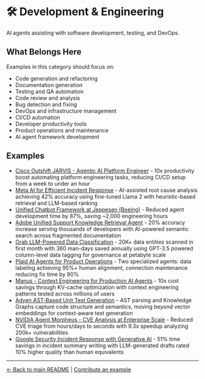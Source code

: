 # 🛠️ Development & Engineering

AI agents assisting with software development, testing, and DevOps.

## What Belongs Here

Examples in this category should focus on:
- Code generation and refactoring
- Documentation generation
- Testing and QA automation
- Code review and analysis
- Bug detection and fixing
- DevOps and infrastructure management
- CI/CD automation
- Developer productivity tools
- Product operations and maintenance
- AI agent framework development

## Examples

- [Cisco Outshift JARVIS - Agentic AI Platform Engineer](cisco-outshift-jarvis-platform-engineer.md) - 10x productivity boost automating platform engineering tasks, reducing CI/CD setup from a week to under an hour
- [Meta AI for Efficient Incident Response](meta-ai-incident-response.md) - AI-assisted root cause analysis achieving 42% accuracy using fine-tuned Llama 2 with heuristic-based retrieval and LLM-based ranking
- [Unified Chatbot Framework at Jeppesen (Boeing)](jeppesen-unified-chatbot-framework.md) - Reduced agent development time by 87%, saving ~2,000 engineering hours
- [Adobe Unified Support Knowledge Retrieval Agent](adobe-unified-support-retrieval-agent.md) - 20% accuracy increase serving thousands of developers with AI-powered semantic search across fragmented documentation
- [Grab LLM-Powered Data Classification](grab-data-classification.md) - 20K+ data entities scanned in first month with 360 man-days saved annually using GPT-3.5 powered column-level data tagging for governance at petabyte scale
- [Plaid AI Agents for Product Operations](plaid-ai-agents-product-ops.md) - Two specialized agents: data labeling achieving 95%+ human alignment, connection maintenance reducing fix time by 90%
- [Manus - Context Engineering for Production AI Agents](manus-context-engineering-agent.md) - 10x cost savings through KV-cache optimization with context engineering patterns tested across millions of users
- [Adyen AST-Based Unit Test Generation](adyen-ast-unit-test-generation.md) - AST parsing and Knowledge Graphs capture code structure and semantics, moving beyond vector embeddings for context-aware test generation
- [NVIDIA Agent Morpheus - CVE Analysis at Enterprise Scale](nvidia-agent-morpheus-cve-analysis.md) - Reduced CVE triage from hours/days to seconds with 9.3x speedup analyzing 200k+ vulnerabilities
- [Google Security Incident Response with Generative AI](google-incident-response-genai.md) - 51% time savings in incident summary writing with LLM-generated drafts rated 10% higher quality than human equivalents

---

[← Back to main README](../../README.md) | [Contribute an example](../../CONTRIBUTING.md)
